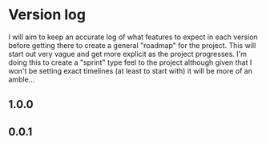 # Version log
I will aim to keep an accurate log of what features to expect in each version before getting there to create a general "roadmap" for the project. This will start out very vague and get more explicit as the project progresses. I'm doing this to create a "sprint" type feel to the project although given that I won't be setting exact timelines (at least to start with) it will be more of an amble...

## 1.0.0


## 0.0.1
